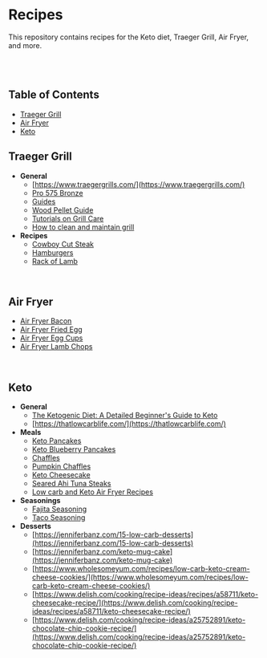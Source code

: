 # Recipes
This repository contains recipes for the Keto diet, Traeger Grill, Air Fryer, and more.

<br>
<br>


## Table of Contents
- [Traeger Grill](#traeger-grill)
- [Air Fryer](#air-fryer)
- [Keto](#keto)


## Traeger Grill
- **General**
  - [https://www.traegergrills.com/](https://www.traegergrills.com/)
  - [Pro 575 Bronze](https://www.traegergrills.com/pellet-grills/pro/575-bronze)
  - [Guides](https://www.traegergrills.com/learn/reference)
  - [Wood Pellet Guide](./traeger/traegerGrillWoodPelletGuide.md)
  - [Tutorials on Grill Care](https://www.traegergrills.com/learn/grill-care)
  - [How to clean and maintain grill](https://www.traegergrills.com/learn/how-to-clean-maintain-grill)
- **Recipes**
  - [Cowboy Cut Steak](./traeger/cowboyCutSteak.md)
  - [Hamburgers](./traeger/hamburgers.md)
  - [Rack of Lamb](./traeger/rackOfLamb.md)

<br>

## Air Fryer
- [Air Fryer Bacon](./airFryer/airFryerBacon.md)
- [Air Fryer Fried Egg](./airFryer/airFryerFriedEgg.md)
- [Air Fryer Egg Cups](./airFryer/airFryerEggCups.md)
- [Air Fryer Lamb Chops](./airFryer/airFryerLambChops.md)

<br>

## Keto
- **General**
  - [The Ketogenic Diet: A Detailed Beginner's Guide to Keto](https://www.healthline.com/nutrition/ketogenic-diet-101)
  - [https://thatlowcarblife.com/](https://thatlowcarblife.com/)
- **Meals**
  - [Keto Pancakes](./keto/ketoPancakes.md)
  - [Keto Blueberry Pancakes](./keto/ketoBlueberryPancakes.md)
  - [Chaffles](./keto/chaffles.md)
  - [Pumpkin Chaffles](./keto/pumpkinChaffles.md)
  - [Keto Cheesecake](./keto/ketoCheesecake.md)
  - [Seared Ahi Tuna Steaks](https://www.allrecipes.com/recipe/160099/seared-ahi-tuna-steaks/)
  - [Low carb and Keto Air Fryer Recipes](https://kalynskitchen.com/low-carb-and-keto-air-fryer-recipes/)
- **Seasonings**
  - [Fajita Seasoning](https://www.spendwithpennies.com/fajita-seasoning/)
  - [Taco Seasoning](https://www.allrecipes.com/recipe/46653/taco-seasoning-i/)
- **Desserts**
  - [https://jenniferbanz.com/15-low-carb-desserts](https://jenniferbanz.com/15-low-carb-desserts)
  - [https://jenniferbanz.com/keto-mug-cake](https://jenniferbanz.com/keto-mug-cake)
  - [https://www.wholesomeyum.com/recipes/low-carb-keto-cream-cheese-cookies/](https://www.wholesomeyum.com/recipes/low-carb-keto-cream-cheese-cookies/)
  - [https://www.delish.com/cooking/recipe-ideas/recipes/a58711/keto-cheesecake-recipe/](https://www.delish.com/cooking/recipe-ideas/recipes/a58711/keto-cheesecake-recipe/)
  - [https://www.delish.com/cooking/recipe-ideas/a25752891/keto-chocolate-chip-cookie-recipe/](https://www.delish.com/cooking/recipe-ideas/a25752891/keto-chocolate-chip-cookie-recipe/)
